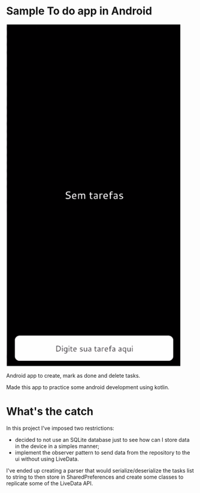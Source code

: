 # Sample To do app in Android

![to do app running](images/todo.gif)

Android app to create, mark as done and delete tasks.

Made this app to practice some android development using kotlin.

# What's the catch

In this project I've imposed two restrictions: 
- decided to not use an SQLite database just to see how can I store data in the device in a simples manner;
- implement the observer pattern to send data from the repository to the ui without using LiveData.

I've ended up creating a parser that would serialize/deserialize the tasks list to string to then store in SharedPreferences and create some classes to replicate some of the LiveData API.